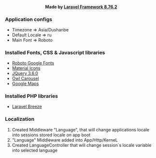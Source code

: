 <h4 align="center">Made by <a href="https://laravel.com/">Laravel Framework 8.76.2</a></h4> 

### Application configs
- Timezone => Asia/Dushanbe
- Default Locale => ru
- Main Font => Roboto

### Installed Fonts, CSS & Javascript libraries
- [Roboto Google Fonts](https://fonts.google.com/specimen/Roboto)
- [Material Icons](https://fonts.google.com/icons)
- [JQuery 3.6.0](https://jquery.com/)
- [Owl Carousel](https://owlcarousel2.github.io/OwlCarousel2/)
- [Google Maps](https://developers.google.com/maps/documentation/javascript/overview)

### Installed PHP libraries
- [Laravel Breeze](https://laravel.com/docs/8.x/starter-kits)

### Localization
1. Created Middleware "Language", that will change applications locale into sessions stored locale on app boot
2. "Language" Middleware added into App/Http/KerneL
3. Created LanguageController that will change session`s locale variable into selected language